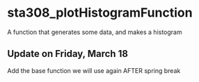 # sta308_plotHistogramFunction

A function that generates some data, and makes a histogram

## Update on Friday, March 18

Add the base function we will use again AFTER spring break


